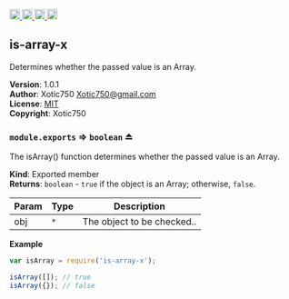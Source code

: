 <a href="https://travis-ci.org/Xotic750/is-array-x"
   title="Travis status">
<img
   src="https://travis-ci.org/Xotic750/is-array-x.svg?branch=master"
   alt="Travis status" height="18"/>
</a>
<a href="https://david-dm.org/Xotic750/is-array-x"
   title="Dependency status">
<img src="https://david-dm.org/Xotic750/is-array-x.svg"
   alt="Dependency status" height="18"/>
</a>
<a href="https://david-dm.org/Xotic750/is-array-x#info=devDependencies"
   title="devDependency status">
<img src="https://david-dm.org/Xotic750/is-array-x/dev-status.svg"
   alt="devDependency status" height="18"/>
</a>
<a href="https://badge.fury.io/js/is-array-x" title="npm version">
<img src="https://badge.fury.io/js/is-array-x.svg"
   alt="npm version" height="18"/>
</a>
<a name="module_is-array-x"></a>

## is-array-x
Determines whether the passed value is an Array.

**Version**: 1.0.1  
**Author**: Xotic750 <Xotic750@gmail.com>  
**License**: [MIT](&lt;https://opensource.org/licenses/MIT&gt;)  
**Copyright**: Xotic750  
<a name="exp_module_is-array-x--module.exports"></a>

### `module.exports` ⇒ <code>boolean</code> ⏏
The isArray() function determines whether the passed value is an Array.

**Kind**: Exported member  
**Returns**: <code>boolean</code> - `true` if the object is an Array; otherwise, `false`.  

| Param | Type | Description |
| --- | --- | --- |
| obj | <code>\*</code> | The object to be checked.. |

**Example**  
```js
var isArray = require('is-array-x');

isArray([]); // true
isArray({}); // false
```
